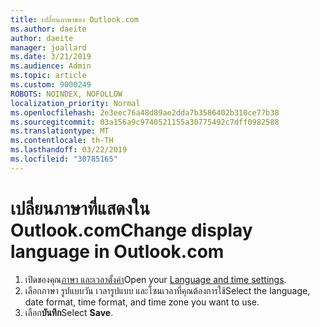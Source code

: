 ```yaml
---
title: เปลี่ยนภาษาของ Outlook.com
ms.author: daeite
author: daeite
manager: joallard
ms.date: 3/21/2019
ms.audience: Admin
ms.topic: article
ms.custom: 9000249
ROBOTS: NOINDEX, NOFOLLOW
localization_priority: Normal
ms.openlocfilehash: 2e3eec76a48d89ae2dda7b3586402b310ce77b38
ms.sourcegitcommit: 03a156a9c9740521155a30775492c7dff0982588
ms.translationtype: MT
ms.contentlocale: th-TH
ms.lasthandoff: 03/22/2019
ms.locfileid: "30785165"
---
```

# <a name="change-display-language-in-outlookcom"></a><span data-ttu-id="d8b58-102">เปลี่ยนภาษาที่แสดงใน Outlook.com</span><span class="sxs-lookup"><span data-stu-id="d8b58-102">Change display language in Outlook.com</span></span>

1. <span data-ttu-id="d8b58-103">เปิดของคุณ[ภาษา และเวลาตั้งค่า](https://outlook.live.com/mail/options/general/timeAndLanguage/regional)</span><span class="sxs-lookup"><span data-stu-id="d8b58-103">Open your [Language and time settings](https://outlook.live.com/mail/options/general/timeAndLanguage/regional).</span></span>
1. <span data-ttu-id="d8b58-104">เลือกภาษา รูปแบบวัน เวลารูปแบบ และโซนเวลาที่คุณต้องการใช้</span><span class="sxs-lookup"><span data-stu-id="d8b58-104">Select the language, date format, time format, and time zone you want to use.</span></span>
1. <span data-ttu-id="d8b58-105">เลือก**บันทึก**</span><span class="sxs-lookup"><span data-stu-id="d8b58-105">Select **Save**.</span></span>